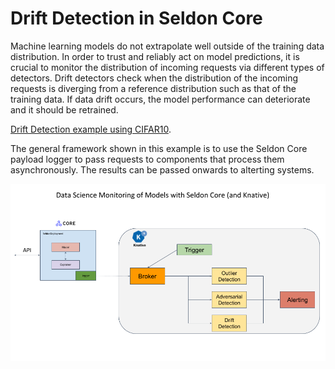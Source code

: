 # Drift Detection in Seldon Core

Machine learning models do not extrapolate well outside of the training data distribution. In order to trust and reliably act on model predictions, it is crucial to monitor the distribution of incoming requests via different types of detectors.  Drift detectors check when the distribution of the incoming requests is diverging from a reference distribution such as that of the training data. If data drift occurs, the model performance can deteriorate and it should be retrained.


[Drift Detection example using CIFAR10](../examples/drift_cifar10).

The general framework shown in this example is to use the Seldon Core payload logger to pass requests to components that process them asynchronously. The results can be passed onwards to alterting systems.

![Example architecture](analytics.png)
